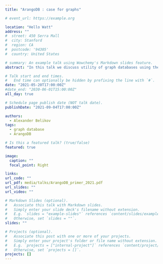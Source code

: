 ```yaml
---
title: "ArangoDB : case for graphs"

# event_url: https://example.org

location: "Hello Watt"
address: ""
#  street: 450 Serra Mall
#  city: Stanford
#  region: CA
#  postcode: '94305'
#  country: United States

# summary: An example talk using Wowchemy's Markdown slides feature.
abstract: "In this talk we discuss utility of graph databases using the example of ArangoDB."

# Talk start and end times.
#   End time can optionally be hidden by prefixing the line with `#`.
date: "2021-05-20T17:00:00Z"
#date_end: "2030-06-01T15:00:00Z"
all_day: true

# Schedule page publish date (NOT talk date).
publishDate: "2021-09-04T17:00:00Z"

authors:
  - Alexander Belikov
tags:
  - graph database
  - ArangoDB

# Is this a featured talk? (true/false)
featured: true

image:
  caption: ""
  focal_point: Right

links:
url_code: ""
url_pdf: media/talks/ArangoDB_primer_2021.pdf
url_slides: ""
url_video: ""

# Markdown Slides (optional).
#   Associate this talk with Markdown slides.
#   Simply enter your slide deck's filename without extension.
#   E.g. `slides = "example-slides"` references `content/slides/example-slides.md`.
#   Otherwise, set `slides = ""`.
slides: ""

# Projects (optional).
#   Associate this post with one or more of your projects.
#   Simply enter your project's folder or file name without extension.
#   E.g. `projects = ["internal-project"]` references `content/project/deep-learning/index.md`.
#   Otherwise, set `projects = []`.
projects: []
---
```


